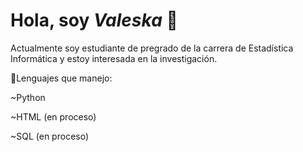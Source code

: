 # Hola, soy _Valeska_ 🫡

Actualmente soy estudiante de pregrado de la carrera de Estadística Informática y estoy interesada en la investigación.


👾Lenguajes que manejo:

~Python

~HTML (en proceso)

~SQL (en proceso)

